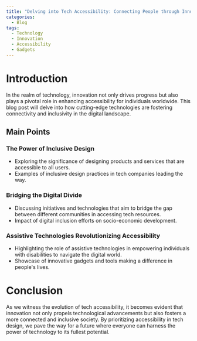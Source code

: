 ```yaml
---
title: "Delving into Tech Accessibility: Connecting People through Innovation"
categories:
  - Blog
tags:
  - Technology
  - Innovation
  - Accessibility
  - Gadgets
---
```


# Introduction
In the realm of technology, innovation not only drives progress but also plays a pivotal role in enhancing accessibility for individuals worldwide. This blog post will delve into how cutting-edge technologies are fostering connectivity and inclusivity in the digital landscape.

## Main Points
### The Power of Inclusive Design
- Exploring the significance of designing products and services that are accessible to all users.
- Examples of inclusive design practices in tech companies leading the way.

### Bridging the Digital Divide 
- Discussing initiatives and technologies that aim to bridge the gap between different communities in accessing tech resources.
- Impact of digital inclusion efforts on socio-economic development.

### Assistive Technologies Revolutionizing Accessibility 
- Highlighting the role of assistive technologies in empowering individuals with disabilities to navigate the digital world.
- Showcase of innovative gadgets and tools making a difference in people's lives.

# Conclusion
As we witness the evolution of tech accessibility, it becomes evident that innovation not only propels technological advancements but also fosters a more connected and inclusive society. By prioritizing accessibility in tech design, we pave the way for a future where everyone can harness the power of technology to its fullest potential.